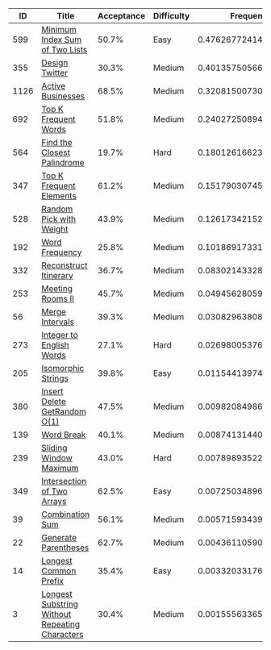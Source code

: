 |ID|Title|Acceptance|Difficulty|Frequency|
|----|-----|----|---|---|
|599|[Minimum Index Sum of Two Lists]( https://leetcode.com/problems/minimum-index-sum-of-two-lists)|50.7%|Easy|0.4762677241497535|
|355|[Design Twitter]( https://leetcode.com/problems/design-twitter)|30.3%|Medium|0.4013575056633937|
|1126|[Active Businesses]( https://leetcode.com/problems/active-businesses)|68.5%|Medium|0.3208150073042144|
|692|[Top K Frequent Words]( https://leetcode.com/problems/top-k-frequent-words)|51.8%|Medium|0.24027250894503516|
|564|[Find the Closest Palindrome]( https://leetcode.com/problems/find-the-closest-palindrome)|19.7%|Hard|0.18012616623051897|
|347|[Top K Frequent Elements]( https://leetcode.com/problems/top-k-frequent-elements)|61.2%|Medium|0.1517903074513627|
|528|[Random Pick with Weight]( https://leetcode.com/problems/random-pick-with-weight)|43.9%|Medium|0.12617342152539626|
|192|[Word Frequency]( https://leetcode.com/problems/word-frequency)|25.8%|Medium|0.10186917331721722|
|332|[Reconstruct Itinerary]( https://leetcode.com/problems/reconstruct-itinerary)|36.7%|Medium|0.08302143328026106|
|253|[Meeting Rooms II]( https://leetcode.com/problems/meeting-rooms-ii)|45.7%|Medium|0.04945628059066218|
|56|[Merge Intervals]( https://leetcode.com/problems/merge-intervals)|39.3%|Medium|0.030829638084076787|
|273|[Integer to English Words]( https://leetcode.com/problems/integer-to-english-words)|27.1%|Hard|0.026980053764546055|
|205|[Isomorphic Strings]( https://leetcode.com/problems/isomorphic-strings)|39.8%|Easy|0.011544139746865315|
|380|[Insert Delete GetRandom O(1)]( https://leetcode.com/problems/insert-delete-getrandom-o1)|47.5%|Medium|0.009820849864094454|
|139|[Word Break]( https://leetcode.com/problems/word-break)|40.1%|Medium|0.008741314401573542|
|239|[Sliding Window Maximum]( https://leetcode.com/problems/sliding-window-maximum)|43.0%|Hard|0.007898935224534491|
|349|[Intersection of Two Arrays]( https://leetcode.com/problems/intersection-of-two-arrays)|62.5%|Easy|0.00725034896230682|
|39|[Combination Sum]( https://leetcode.com/problems/combination-sum)|56.1%|Medium|0.005715934396440999|
|22|[Generate Parentheses]( https://leetcode.com/problems/generate-parentheses)|62.7%|Medium|0.0043611059090124735|
|14|[Longest Common Prefix]( https://leetcode.com/problems/longest-common-prefix)|35.4%|Easy|0.003320331762984143|
|3|[Longest Substring Without Repeating Characters]( https://leetcode.com/problems/longest-substring-without-repeating-characters)|30.4%|Medium|0.0015556336509412823|

